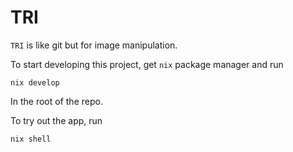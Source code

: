 # TRI

`TRI` is like git but for image manipulation.

To start developing this project, get `nix` package manager and run
```
nix develop
```
In the root of the repo.

To try out the app, run
```
nix shell
```

